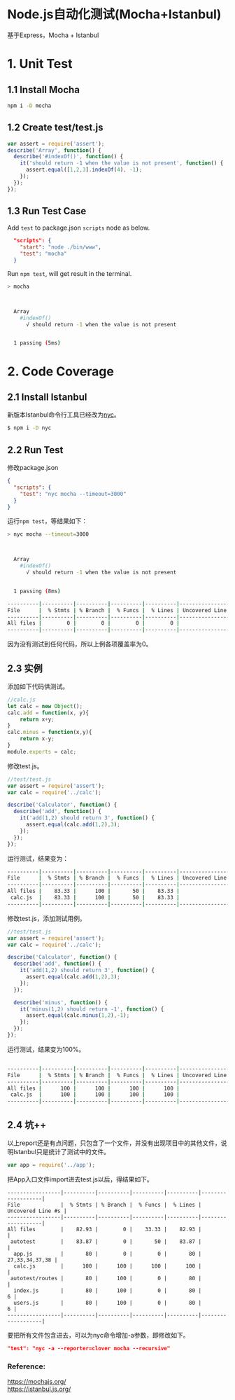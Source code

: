 Node.js自动化测试(Mocha+Istanbul)
====
基于Express，Mocha + Istanbul
# 1. Unit Test

## 1.1 Install Mocha
```bash
npm i -D mocha
```

## 1.2 Create test/test.js
```javascript
var assert = require('assert');
describe('Array', function() {
  describe('#indexOf()', function() {
    it('should return -1 when the value is not present', function() {
      assert.equal([1,2,3].indexOf(4), -1);
    });
  });
});
```

## 1.3 Run Test Case
Add `test` to package.json `scripts` node as below.
```json
  "scripts": {
    "start": "node ./bin/www",
    "test": "mocha"
  }
  ```
Run `npm test`, will get result in the terminal.
```bash
> mocha



  Array
    #indexOf()
      √ should return -1 when the value is not present


  1 passing (5ms)

```
# 2. Code Coverage
## 2.1 Install Istanbul
新版本Istanbul命令行工具已经改为[nyc](https://github.com/istanbuljs/nyc)。
```bash
$ npm i -D nyc
```

## 2.2 Run Test
修改package.json
```json
{
  "scripts": {
    "test": "nyc mocha --timeout=3000"
  }
}
```
运行`npm test`，等结果如下：
```bash
> nyc mocha --timeout=3000



  Array
    #indexOf()
      √ should return -1 when the value is not present


  1 passing (8ms)

----------|----------|----------|----------|----------|-------------------|
File      |  % Stmts | % Branch |  % Funcs |  % Lines | Uncovered Line #s |
----------|----------|----------|----------|----------|-------------------|
All files |        0 |        0 |        0 |        0 |                   |
----------|----------|----------|----------|----------|-------------------|

```
因为没有测试到任何代码，所以上例各项覆盖率为0。

## 2.3 实例
添加如下代码供测试。
```javascript
//calc.js
let calc = new Object();
calc.add = function(x, y){
    return x+y;
}
calc.minus = function(x,y){
    return x-y;
}
module.exports = calc;
```
修改test.js。
```js
//test/test.js
var assert = require('assert');
var calc = require('../calc');

describe('Calculator', function() {
  describe('add', function() {
    it('add(1,2) should return 3', function() {
      assert.equal(calc.add(1,2),3);
    });
  });
});
```
运行测试，结果变为：
```bash
----------|----------|----------|----------|----------|-------------------|
File      |  % Stmts | % Branch |  % Funcs |  % Lines | Uncovered Line #s |
----------|----------|----------|----------|----------|-------------------|
All files |    83.33 |      100 |       50 |    83.33 |                   |
 calc.js  |    83.33 |      100 |       50 |    83.33 |                 6 |
----------|----------|----------|----------|----------|-------------------|
```
修改test.js，添加测试用例。
```js
//test/test.js
var assert = require('assert');
var calc = require('../calc');

describe('Calculator', function() {
  describe('add', function() {
    it('add(1,2) should return 3', function() {
      assert.equal(calc.add(1,2),3);
    });
  });

  describe('minus', function() {
    it('minus(1,2) should return -1', function() {
      assert.equal(calc.minus(1,2),-1);
    });
  });
});
```
运行测试，结果变为100%。
```bash

----------|----------|----------|----------|----------|-------------------|
File      |  % Stmts | % Branch |  % Funcs |  % Lines | Uncovered Line #s |
----------|----------|----------|----------|----------|-------------------|
All files |      100 |      100 |      100 |      100 |                   |
 calc.js  |      100 |      100 |      100 |      100 |                   |
----------|----------|----------|----------|----------|-------------------|

```
## 2.4 坑++
以上report还是有点问题，只包含了一个文件，并没有出现项目中的其他文件，说明Istanbul只是统计了测试中的文件。
```js
var app = require('../app');
```
把App入口文件import进去test.js以后，得结果如下。
```
-----------------|----------|----------|----------|----------|-------------------|
File             |  % Stmts | % Branch |  % Funcs |  % Lines | Uncovered Line #s |
-----------------|----------|----------|----------|----------|-------------------|
All files        |    82.93 |        0 |    33.33 |    82.93 |                   |
 autotest        |    83.87 |        0 |       50 |    83.87 |                   |
  app.js         |       80 |        0 |        0 |       80 |    27,33,34,37,38 |
  calc.js        |      100 |      100 |      100 |      100 |                   |
 autotest/routes |       80 |      100 |        0 |       80 |                   |
  index.js       |       80 |      100 |        0 |       80 |                 6 |
  users.js       |       80 |      100 |        0 |       80 |                 6 |
-----------------|----------|----------|----------|----------|-------------------|

```
要把所有文件包含进去，可以为nyc命令增加-a参数，即修改如下。   
```json
"test": "nyc -a --reporter=clover mocha --recursive"
```

### Reference:    
https://mochajs.org/    
https://istanbul.js.org/    
